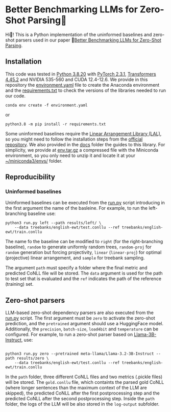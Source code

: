 # Better Benchmarking LLMs for Zero-Shot Parsing:mushroom: 

Hi:wave:! This is a Python implementation of the uninformed baselines and zero-shot parsers used in our paper :memo:[Better Benchmarking LLMs for Zero-Shot Parsing](https://dspace.ut.ee/items/a8ed5397-ee52-4f32-a86d-a130e9926cbc).

## Installation 

This code was tested in [Python 3.8.20](https://www.python.org/downloads/release/python-380/) with [PyTorch 2.3.1](https://pytorch.org/get-started/previous-versions/), [Transformers 4.45.2](https://pypi.org/project/transformers/) and NVIDIA 535-560 and CUDA 12.4-12.6. We provide in this repository the [environment.yaml](environment.yaml) file to create the Anaconda environment and the [requirements.txt](requirements.txt) to check the versions of the libraries needed to run our code.

```shell 
conda env create -f environment.yaml
```

or 

```shell 
python3.8 -m pip install -r requirements.txt
```

Some uninformed baselines require the [Linear Arrangement Library (LAL)](https://cqllab.upc.edu/lal/), so you might need to follow the installation steps from the [official repository](https://github.com/LAL-project/python-interface/). We also provided in the [docs](docs/) folder the guides to this library. For simplicity, we provide at [env.tar.gz](https://drive.google.com/file/d/1R15IaJ5NB2V82xQ6SVeplXJ7F65DcZo8/view?usp=sharing) a compressed file with the Miniconda environment, so you only need to unzip it and locate it at your [~/miniconda3/envs/](~/miniconda3/envs/) folder.

## Reproducibility


### Uninformed baselines

Uninformed baselines can be executed from the [run.py](run.py) script introducing in the first argument the name of the basleine. For example, to run the left-branching baseline use:

```shell 
python3 run.py left --path results/left/ \  
    --data treebanks/english-ewt/test.conllu --ref treebanks/english-ewt/train.conllu
```
The name fo the baseline can be modified to `right` (for the right-branching baseline), `random` to generate uniformly random trees, `random-proj` for `random` generation but forcing projectivity, `linear` (`linear-proj`) for optimal (projective) linear arrangement, and `sample` for treebank sampling.

The argument `path` must specify a folder where the final metric and predicted CoNLL file will be stored. The `data` argument is used for the path to test set that is evaluated and the `ref` indicates the path of the reference (training) set.

## Zero-shot parsers 

LLM-based zero-shot dependency parsers are also executed from the [run.py](run.py) script. The first argument must be `zero` to activate the zero-shot prediction, and the `pretrained` argument should use a HuggingFace model. Additionally, the `precision`,  `batch-size`, `load4bit` and `temperature` can be configured. For example, to run a zero-shot parser based on [Llama-3B-Instruct](https://huggingface.co/meta-llama/Llama-3.2-3B-Instruct), use:

```shell

python3 run.py zero --pretrained meta-llama/Llama-3.2-3B-Instruct --path results/zero \
    --data treebanks/english-ewt/test.conllu --ref treebanks/english-ewt/train.conllu 
```

In the `path` folder, three different CoNLL files and two metrics (.pickle files) will be stored. The `gold.conllu` file, which containts the parsed gold CoNLL (where longer sentences than the maximum context of the LLM are skipped), the predicted CoNLL after the first postprocessing step and the predicted CoNLL after the second postprocessing step. Inside the `path` folder, the logs of the LLM will be also stored in the `log-output` subfolder.


